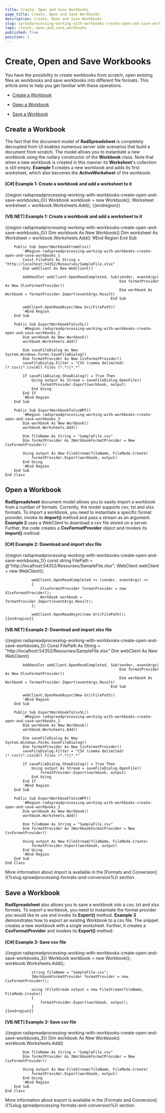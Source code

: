 ```yaml
---
title: Create, Open and Save Workbooks
page_title: Create, Open and Save Workbooks
description: Create, Open and Save Workbooks
slug: spreadprocessing-working-with-workbooks-create-open-and-save-workbooks
tags: create,,open,and,save,workbooks
published: True
position: 1
---
```


# Create, Open and Save Workbooks



You have the possibility to create workbooks from scratch, open existing files as workbooks and save workbooks into different file formats. This article aims to help you get familiar with these operations.
      

* [Create a Workbook](#create-a-workbook)

* [Open a Workbook](#open-a-workbook)

* [Save a Workbook](#save-a-workbook)

## Create a Workbook

The fact that the document model of __RadSpreadsheet__ is completely decoupled from UI enables numerous server side scenarios that build a document from scratch. The model allows you to instantiate a new workbook using the nullary constructor of the __Workbook__ class. Note that when a new workbook is created in this manner its __Worksheet__'s collection is still empty. __Example 1__ creates a new workbook and adds its first worksheet, which also becomes the __ActiveWorksheet__ of the workbook:
        

#### __[C#] Example 1: Create a workbook and add a worksheet to it__

{{region radspreadprocessing-working-with-workbooks-create-open-and-save-workbooks_0}}
	            Workbook workbook = new Workbook();
	            Worksheet worksheet = workbook.Worksheets.Add();
	{{endregion}}



#### __[VB.NET] Example 1: Create a workbook and add a worksheet to it__

{{region radspreadprocessing-working-with-workbooks-create-open-and-save-workbooks_0}}
	        Dim workbook As New Workbook()
	        Dim worksheet As Worksheet = workbook.Worksheets.Add()
	        '#End Region
	    End Sub
	
	    Public Sub ImportWorkbookFromXlsx()
	        '#Region radspreadprocessing-working-with-workbooks-create-open-and-save-workbooks_1
	        Const FilePath As String = "http://localhost:54352/Resourses/SampleFile.xlsx"
	        Dim webClient As New WebClient()
	
	        AddHandler webClient.OpenReadCompleted, Sub(sender, eventArgs)
	                                                    Dim formatProvider As New XlsxFormatProvider()
	                                                    Dim workbook As Workbook = formatProvider.Import(eventArgs.Result)
	                                                End Sub
	
	        webClient.OpenReadAsync(New Uri(FilePath))
	        '#End Region
	    End Sub
	
	    Public Sub ExportWorkbookToCsvSL()
	        '#Region radspreadprocessing-working-with-workbooks-create-open-and-save-workbooks_2
	        Dim workbook As New Workbook()
	        workbook.Worksheets.Add()
	
	        Dim saveFileDialog As New System.Windows.Forms.SaveFileDialog()
	        Dim formatProvider As New CsvFormatProvider()
	        saveFileDialog.Filter = "CSV (comma delimited) (*.csv)|*.csv|All Files (*.*)|*.*"
	
	        If saveFileDialog.ShowDialog() = True Then
	            Using output As Stream = saveFileDialog.OpenFile()
	                formatProvider.Export(workbook, output)
	            End Using
	        End If
	        '#End Region
	    End Sub
	
	    Public Sub ExportWorkbookToCsvWPF()
	        '#Region radspreadprocessing-working-with-workbooks-create-open-and-save-workbooks_3
	        Dim workbook As New Workbook()
	        workbook.Worksheets.Add()
	
	        Dim fileName As String = "SampleFile.csv"
	        Dim formatProvider As IWorkbookFormatProvider = New CsvFormatProvider()
	
	        Using output As New FileStream(fileName, FileMode.Create)
	            formatProvider.Export(workbook, output)
	        End Using
	        '#End Region
	    End Sub
	End Class



## Open a Workbook

__RadSpreadsheet__ document model allows you to easily import a workbook from a number of formats. Currently, the model supports csv, txt and xlsx formats. To import a workbook, you need to instantiate a specific format provider, invoke its __Import()__ method and pass a stream as an argument. __Example 2__ uses a WebClient to download a csv file stored on a server. Further, the code creates a __CsvFormatProvider__ object and invokes its __Import()__ method:
        

#### __[C#] Example 2: Download and import xlsx file__

{{region radspreadprocessing-working-with-workbooks-create-open-and-save-workbooks_1}}
	            const string FilePath = @"http://localhost:54352/Resourses/SampleFile.xlsx";
	            WebClient webClient = new WebClient();
	
	            webClient.OpenReadCompleted += (sender, eventArgs) =>
	            {
	                XlsxFormatProvider formatProvider = new XlsxFormatProvider();
	                Workbook workbook = formatProvider.Import(eventArgs.Result);
	            };
	
	            webClient.OpenReadAsync(new Uri(FilePath));
	{{endregion}}



#### __[VB.NET] Example 2: Download and import xlsx file__

{{region radspreadprocessing-working-with-workbooks-create-open-and-save-workbooks_1}}
	        Const FilePath As String = "http://localhost:54352/Resourses/SampleFile.xlsx"
	        Dim webClient As New WebClient()
	
	        AddHandler webClient.OpenReadCompleted, Sub(sender, eventArgs)
	                                                    Dim formatProvider As New XlsxFormatProvider()
	                                                    Dim workbook As Workbook = formatProvider.Import(eventArgs.Result)
	                                                End Sub
	
	        webClient.OpenReadAsync(New Uri(FilePath))
	        '#End Region
	    End Sub
	
	    Public Sub ExportWorkbookToCsvSL()
	        '#Region radspreadprocessing-working-with-workbooks-create-open-and-save-workbooks_2
	        Dim workbook As New Workbook()
	        workbook.Worksheets.Add()
	
	        Dim saveFileDialog As New System.Windows.Forms.SaveFileDialog()
	        Dim formatProvider As New CsvFormatProvider()
	        saveFileDialog.Filter = "CSV (comma delimited) (*.csv)|*.csv|All Files (*.*)|*.*"
	
	        If saveFileDialog.ShowDialog() = True Then
	            Using output As Stream = saveFileDialog.OpenFile()
	                formatProvider.Export(workbook, output)
	            End Using
	        End If
	        '#End Region
	    End Sub
	
	    Public Sub ExportWorkbookToCsvWPF()
	        '#Region radspreadprocessing-working-with-workbooks-create-open-and-save-workbooks_3
	        Dim workbook As New Workbook()
	        workbook.Worksheets.Add()
	
	        Dim fileName As String = "SampleFile.csv"
	        Dim formatProvider As IWorkbookFormatProvider = New CsvFormatProvider()
	
	        Using output As New FileStream(fileName, FileMode.Create)
	            formatProvider.Export(workbook, output)
	        End Using
	        '#End Region
	    End Sub
	End Class



More information about import is available in the [Formats and Conversion]({%slug spreadprocessing-formats-and-conversion%}) section.
        

## Save a Workbook

__RadSpreadsheet__ also allows you to save a workbook into a csv, txt and xlsx formats. To export a workbook, you need to instantiate the format provider you would like to use and invoke its __Export()__ method. 
            __Example 3__ demonstrates how to export an existing Workbook to a csv file. The snippet creates a new workbook with a single worksheet. Further, it
            creates a __CsvFormatProvider__ and invokes its __Export()__ method:
          

#### __[C#] Example 3: Save csv file__

{{region radspreadprocessing-working-with-workbooks-create-open-and-save-workbooks_3}}
	            Workbook workbook = new Workbook();
	            workbook.Worksheets.Add();
	
	            string fileName = "SampleFile.csv";
	            IWorkbookFormatProvider formatProvider = new CsvFormatProvider();
	
	            using (FileStream output = new FileStream(fileName, FileMode.Create))
	            {
	                formatProvider.Export(workbook, output);
	            }
	{{endregion}}



#### __[VB.NET] Example 3: Save csv file__

{{region radspreadprocessing-working-with-workbooks-create-open-and-save-workbooks_3}}
	        Dim workbook As New Workbook()
	        workbook.Worksheets.Add()
	
	        Dim fileName As String = "SampleFile.csv"
	        Dim formatProvider As IWorkbookFormatProvider = New CsvFormatProvider()
	
	        Using output As New FileStream(fileName, FileMode.Create)
	            formatProvider.Export(workbook, output)
	        End Using
	        '#End Region
	    End Sub
	End Class



More information about export is available in the [Formats and Conversion]({%slug spreadprocessing-formats-and-conversion%}) section.
        
